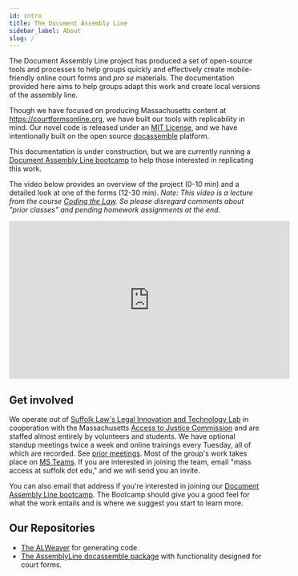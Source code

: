 ```yaml
---
id: intro
title: The Document Assembly Line
sidebar_label: About
slug: /
---
```


<!-- original: https://github.com/SuffolkLITLab/doc-assembly-line/blob/master/README.md -->

The Document Assembly Line project has produced a set of open-source tools and processes to help groups quickly and effectively create mobile-friendly online court forms and _pro se_ materials. The documentation provided here aims to help groups adapt this work and create local versions of the assembly line.

Though we have focused on producing Massachusetts content at https://courtformsonline.org, we have built our tools with replicability in mind. Our novel code is released under an [MIT License](https://github.com/SuffolkLITLab/doc-assembly-line/blob/master/LICENSE), and we have intentionally built on the open source [docassemble](https://docassemble.org/) platform.

This documentation is under construction, but we are currently running a [Document Assembly Line bootcamp](https://suffolklitlab.org/docassemble-AssemblyLine-documentation/docs/bootcamp) to help those interested in replicating this work.

The video below provides an overview of the project (0-10 min) and a detailed look at one of the forms (12-30 min). _Note: This video is a lecture from the course [Coding the Law](https://www.codingthelaw.org/Fall_2020/level/3/#intro_vid). So please disregard comments about "prior classes" and pending homework assignments at the end._

<iframe width="560" height="315" src="https://www.youtube-nocookie.com/embed/AECHOvmaUv4" title="YouTube video player" frameborder="0" allow="accelerometer; autoplay; clipboard-write; encrypted-media; gyroscope; picture-in-picture" allowfullscreen></iframe>

## Get involved

We operate out of [Suffolk Law's Legal Innovation and Technology Lab](https://suffolklitlab.org/) in cooperation with the Massachusetts [Access to Justice Commission](http://www.massa2j.org/a2j/) and are staffed almost entirely by volunteers and students. We have optional standup meetings twice a week and online trainings every Tuesday, all of which are recorded. See [prior meetings](https://www.youtube.com/playlist?list=PLy6i9GFGw5GzcPqGyZQ06lPp35v6S5-YF). Most of the group's work takes place on [MS Teams](https://teams.microsoft.com/l/team/19%3a8b0fa1d62a014c7d9c27b69939e38644%40thread.tacv2/conversations?groupId=eaa9bd9d-cf39-4686-8f30-e55aa9d98c75&tenantId=78733fa9-540e-4eb8-bf29-73c4eeb63412). If you are interested in joining the team, email "mass access at suffolk dot edu," and we will send you an invite.

You can also email that address if you're interested in joining our [Document Assembly Line bootcamp](https://suffolklitlab.org/docassemble-AssemblyLine-documentation/docs/bootcamp). The Bootcamp should give you a good feel for what the work entails and is where we suggest you start to learn more.   

<!--
You can find a more robust description of our work, including how to join our team on our website at:

https://suffolklitlab.org/doc-assembly-line/
 -->

## Our Repositories
- [The ALWeaver](https://github.com/SuffolkLITLab/docassemble-assemblylinewizard) for generating code.
- [The AssemblyLine docassemble package](https://github.com/SuffolkLITLab/docassemble-AssemblyLine) with functionality designed for court forms.

